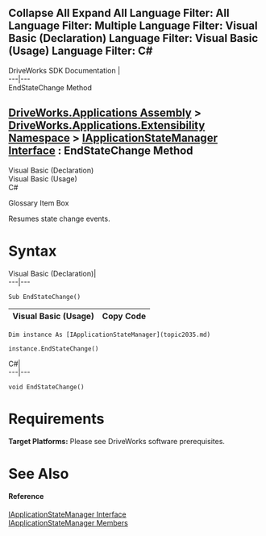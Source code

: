 Collapse All Expand All Language Filter: All  Language Filter: Multiple  Language Filter: Visual Basic (Declaration) Language Filter: Visual Basic (Usage) Language Filter: C#  
---  
DriveWorks SDK Documentation  |   
---|---  
EndStateChange Method   
  
[DriveWorks.Applications Assembly](topic13.md) > [DriveWorks.Applications.Extensibility Namespace](topic1995.md) > [IApplicationStateManager Interface](topic2035.md) : EndStateChange Method  
---  
  
Visual Basic (Declaration)    
Visual Basic (Usage)    
C# 

Glossary Item Box

Resumes state change events. 

# Syntax

Visual Basic (Declaration)|   
---|---  
      
    
    Sub EndStateChange()   
  
Visual Basic (Usage)| Copy Code  
---|---  
      
    
    Dim instance As [IApplicationStateManager](topic2035.md)
     
    instance.EndStateChange()  
  
C#|   
---|---  
      
    
    void EndStateChange()  
  
# Requirements

**Target Platforms:** Please see DriveWorks software prerequisites.

# See Also

#### Reference

[IApplicationStateManager Interface](topic2035.md)   
[IApplicationStateManager Members](topic2036.md)


